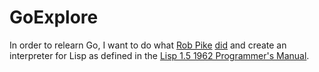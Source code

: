 # GoExplore

In order to relearn Go, I want to do what [Rob Pike](https://github.com/robpike) [did](https://github.com/robpike/lisp) and create an interpreter for Lisp as defined in the [Lisp 1.5 1962 Programmer's Manual](http://www.softwarepreservation.org/projects/LISP/book/LISP%201.5%20Programmers%20Manual.pdf).